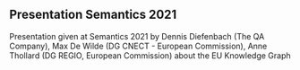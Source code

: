 ## Presentation Semantics 2021

Presentation given at Semantics 2021 by Dennis Diefenbach (The QA Company), Max De Wilde (DG CNECT - European Commission), Anne Thollard (DG REGIO, European Commission) about the EU Knowledge Graph
